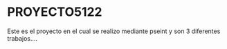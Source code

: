 # PROYECTO5122

Este es el proyecto en el cual se realizo mediante pseint y son 3 diferentes trabajos....
